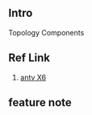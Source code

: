 ## Intro

Topology Components

## Ref Link

1. [antv X6](https://x6.antv.antgroup.com/)

## feature note
